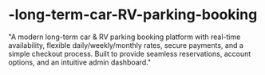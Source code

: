 # -long-term-car-RV-parking-booking
"A modern long-term car &amp; RV parking booking platform with real-time availability, flexible daily/weekly/monthly rates, secure payments, and a simple checkout process. Built to provide seamless reservations, account options, and an intuitive admin dashboard."

